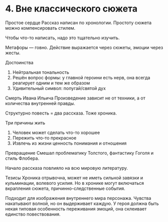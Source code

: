# 4. Вне классического сюжета

Простое сердце
Рассказ написан по хронологии. Простоту сюжета можно компенсировать стилем.

Чтобы что-то написать, надо это тщательно изучить.

Метафоры — говно. Действие выражается через сюжеты, эмоции через жесты.

Достоинства

1.	Нейтральная тональность
2.	Решён вопрос формы: у главной героини есть нерв, она всегда реагирует одним и тем же образом
3.	Удивительный символ: попугай/святой дух

Смерть Ивана Ильича
Произведение зависит не от техники, а от количества внутренней правды.

Структурно повесть = два рассказа. Тоже хроника.

Три причины жить

1.	Человек может сделать что-то хорошее 
2.	Пережить что-то прекрасное
3.	Извлечь из жизни ценность понимания и отношения

Превращение
Смешал проблематику Толстого, фантастику Гоголя и стиль Флобера.

Начало рассказа повлияло на всю мировую литературу. 

Тезисы
Хроника отрывочна, может не иметь сильной завязки и кульминации, волевого усилия. Но в хронике могут включаться вкрапления сюжета, причинно-следственные события.

Подходит для изображения внутреннего мира персонажа. Чувства накатывают волной, но он выдерживает каждую. У героя должна быть некая типовая особенность переживания эмоций, она склеивает единство повествования.
